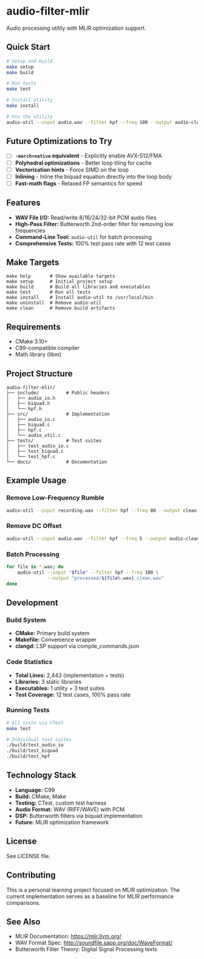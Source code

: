# audio-filter-mlir

Audio processing utility with MLIR optimization support.

## Quick Start

```bash
# Setup and build
make setup
make build

# Run tests
make test

# Install utility
make install

# Use the utility
audio-util --input audio.wav --filter hpf --freq 100 --output audio-clean.wav
```

## Future Optimizations to Try

- [ ] **`-march=native` equivalent** - Explicitly enable AVX-512/FMA
- [ ] **Polyhedral optimizations** - Better loop tiling for cache
- [ ] **Vectorization hints** - Force SIMD on the loop
- [ ] **Inlining** - Inline the biquad equation directly into the loop body
- [ ] **Fast-math flags** - Relaxed FP semantics for speed

## Features

- **WAV File I/O:** Read/write 8/16/24/32-bit PCM audio files
- **High-Pass Filter:** Butterworth 2nd-order filter for removing low frequencies
- **Command-Line Tool:** `audio-util` for batch processing
- **Comprehensive Tests:** 100% test pass rate with 12 test cases

## Make Targets

```
make help       # Show available targets
make setup      # Initial project setup
make build      # Build all libraries and executables
make test       # Run all tests
make install    # Install audio-util to /usr/local/bin
make uninstall  # Remove audio-util
make clean      # Remove build artifacts
```

## Requirements

- CMake 3.10+
- C99-compatible compiler
- Math library (libm)

## Project Structure

```
audio-filter-mlir/
├── include/          # Public headers
│   ├── audio_io.h
│   ├── biquad.h
│   └── hpf.h
├── src/              # Implementation
│   ├── audio_io.c
│   ├── biquad.c
│   ├── hpf.c
│   └── audio_util.c
├── tests/            # Test suites
│   ├── test_audio_io.c
│   ├── test_biquad.c
│   └── test_hpf.c
└── docs/             # Documentation
```

## Example Usage

### Remove Low-Frequency Rumble

```bash
audio-util --input recording.wav --filter hpf --freq 80 --output clean.wav
```

### Remove DC Offset

```bash
audio-util --input audio.wav --filter hpf --freq 5 --output audio-clean.wav
```

### Batch Processing

```bash
for file in *.wav; do
    audio-util --input "$file" --filter hpf --freq 100 \
               --output "processed/${file%.wav}_clean.wav"
done
```

## Development

### Build System

- **CMake:** Primary build system
- **Makefile:** Convenience wrapper
- **clangd:** LSP support via compile_commands.json

### Code Statistics

- **Total Lines:** 2,443 (implementation + tests)
- **Libraries:** 3 static libraries
- **Executables:** 1 utility + 3 test suites
- **Test Coverage:** 12 test cases, 100% pass rate

### Running Tests

```bash
# All tests via CTest
make test

# Individual test suites
./build/test_audio_io
./build/test_biquad
./build/test_hpf
```

## Technology Stack

- **Language:** C99
- **Build:** CMake, Make
- **Testing:** CTest, custom test harness
- **Audio Format:** WAV (RIFF/WAVE) with PCM
- **DSP:** Butterworth filters via biquad implementation
- **Future:** MLIR optimization framework

## License

See LICENSE file.

## Contributing

This is a personal learning project focused on MLIR optimization. The current implementation serves as a baseline for MLIR performance comparisons.

## See Also

- MLIR Documentation: https://mlir.llvm.org/
- WAV Format Spec: http://soundfile.sapp.org/doc/WaveFormat/
- Butterworth Filter Theory: Digital Signal Processing texts
